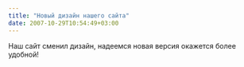 ```yaml
---
title: "Новый дизайн нашего сайта"
date: 2007-10-29T10:54:49+03:00
---
```


Наш сайт сменил дизайн, надеемся новая версия окажется более удобной!
